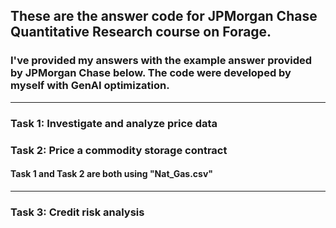 ## These are the answer code for JPMorgan Chase Quantitative Research course on Forage.
### I've provided my answers with the example answer provided by JPMorgan Chase below. The code were developed by myself with GenAI optimization.
---
### Task 1: Investigate and analyze price data
### Task 2: Price a commodity storage contract
#### Task 1 and Task 2 are both using "Nat_Gas.csv"
---
### Task 3: Credit risk analysis
